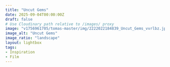 ```yaml
---
title: "Uncut Gems"
date: 2025-09-04T00:00:00Z
draft: false
# Use Cloudinary path relative to /images/ proxy
image: "v1756961705/tomas-master/img/2222022184839_Uncut_Gems_vvrlbz.jpg"
image_alt: "Uncut Gems"
image_ratio: "landscape"
layout: lightbox
tags:
- Inspiration
- Film
---
```




